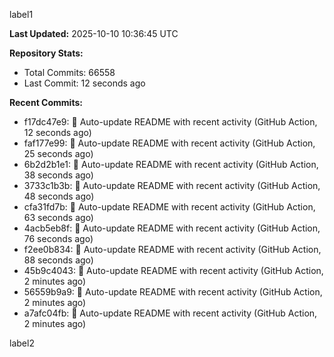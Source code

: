 
label1 
<!-- ACTIVITY_START -->
**Last Updated:** 2025-10-10 10:36:45 UTC

**Repository Stats:**
- Total Commits: 66558
- Last Commit: 12 seconds ago

**Recent Commits:**
- f17dc47e9: 🤖 Auto-update README with recent activity (GitHub Action, 12 seconds ago)
- faf177e99: 🤖 Auto-update README with recent activity (GitHub Action, 25 seconds ago)
- 6b2d2b1e1: 🤖 Auto-update README with recent activity (GitHub Action, 38 seconds ago)
- 3733c1b3b: 🤖 Auto-update README with recent activity (GitHub Action, 48 seconds ago)
- cfa31fd7b: 🤖 Auto-update README with recent activity (GitHub Action, 63 seconds ago)
- 4acb5eb8f: 🤖 Auto-update README with recent activity (GitHub Action, 76 seconds ago)
- f2ee0b834: 🤖 Auto-update README with recent activity (GitHub Action, 88 seconds ago)
- 45b9c4043: 🤖 Auto-update README with recent activity (GitHub Action, 2 minutes ago)
- 56559b9a9: 🤖 Auto-update README with recent activity (GitHub Action, 2 minutes ago)
- a7afc04fb: 🤖 Auto-update README with recent activity (GitHub Action, 2 minutes ago)
<!-- ACTIVITY_END -->

label2
